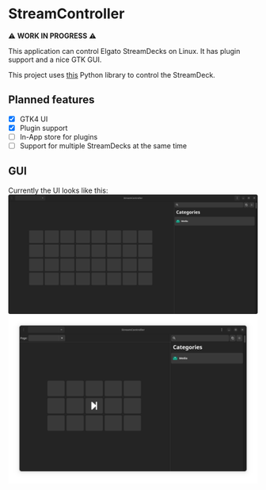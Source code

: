 # StreamController

:warning: **WORK IN PROGRESS** :warning:


This application can control Elgato StreamDecks on Linux.
It has plugin support and a nice GTK GUI.

This project uses [this](https://github.com/abcminiuser/python-elgato-streamdeck) Python library to control the StreamDeck.

## Planned features
- [x] GTK4 UI
- [x] Plugin support
- [ ] In-App store for plugins
- [ ] Support for multiple StreamDecks at the same time

## GUI
Currently the UI looks like this:
![UI](README_ASSETS/StreamControllerUI.png)
![UI](README_ASSETS/StreamControllerUI2.png)
